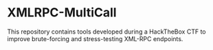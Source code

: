 # XMLRPC-MultiCall
This repository contains tools developed during a HackTheBox CTF to improve brute-forcing and stress-testing XML-RPC endpoints.
